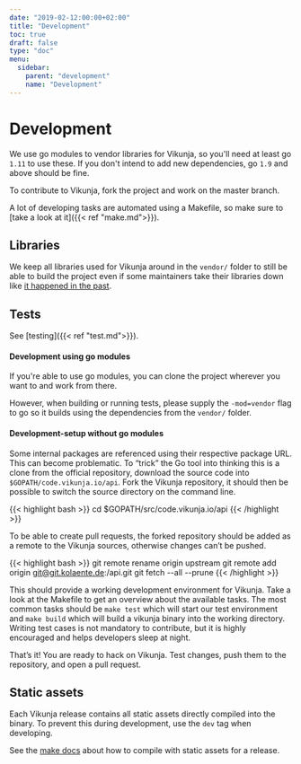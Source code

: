 ```yaml
---
date: "2019-02-12:00:00+02:00"
title: "Development"
toc: true
draft: false
type: "doc"
menu:
  sidebar:
    parent: "development"
    name: "Development"
---
```


# Development

We use go modules to vendor libraries for Vikunja, so you'll need at least go `1.11` to use these.
If you don't intend to add new dependencies, go `1.9` and above should be fine.

To contribute to Vikunja, fork the project and work on the master branch.

A lot of developing tasks are automated using a Makefile, so make sure to [take a look at it]({{< ref "make.md">}}).

## Libraries

We keep all libraries used for Vikunja around in the `vendor/` folder to still be able to build the project even if
some maintainers take their libraries down like [it happened in the past](https://github.com/jteeuwen/go-bindata/issues/5).

## Tests

See [testing]({{< ref "test.md">}}).

#### Development using go modules

If you're able to use go modules, you can clone the project wherever you want to and work from there.

However, when building or running tests, please supply the `-mod=vendor` flag to go so it builds using the 
dependencies from the `vendor/` folder.

#### Development-setup without go modules

Some internal packages are referenced using their respective package URL. This can become problematic. 
To “trick” the Go tool into thinking this is a clone from the official repository, download the source code 
into `$GOPATH/code.vikunja.io/api`. Fork the Vikunja repository, it should then be possible to switch the source directory on the command line.

{{< highlight bash >}}
cd $GOPATH/src/code.vikunja.io/api
{{< /highlight >}}

To be able to create pull requests, the forked repository should be added as a remote to the Vikunja sources, otherwise changes can’t be pushed.

{{< highlight bash >}}
git remote rename origin upstream
git remote add origin git@git.kolaente.de:<USERNAME>/api.git
git fetch --all --prune
{{< /highlight >}}

This should provide a working development environment for Vikunja. Take a look at the Makefile to get an overview about 
the available tasks. The most common tasks should be `make test` which will start our test environment and `make build` 
which will build a vikunja binary into the working directory. Writing test cases is not mandatory to contribute, but it 
is highly encouraged and helps developers sleep at night.

That’s it! You are ready to hack on Vikunja. Test changes, push them to the repository, and open a pull request.

## Static assets

Each Vikunja release contains all static assets directly compiled into the binary.
To prevent this during development, use the `dev` tag when developing.

See the [make docs](make.md#statically-compile-all-templates-into-the-binary) about how to compile with static assets for a release.
